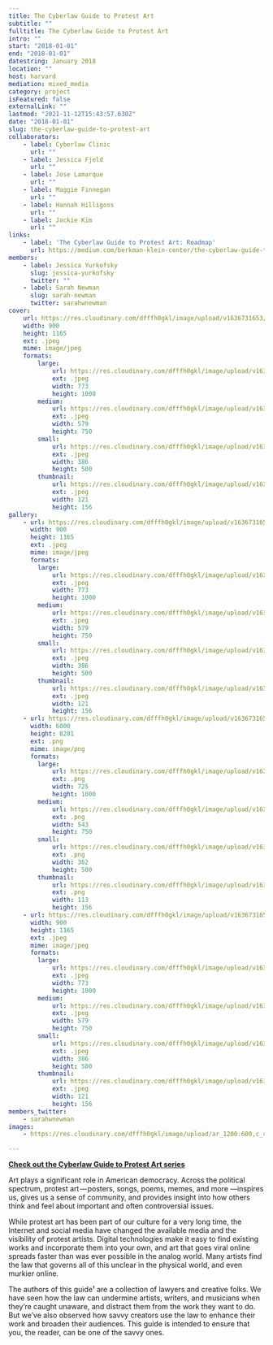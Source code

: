 ```yaml
---
title: The Cyberlaw Guide to Protest Art
subtitle: ""
fulltitle: The Cyberlaw Guide to Protest Art
intro: ""
start: "2018-01-01"
end: "2018-01-01"
datestring: January 2018
location: ""
host: harvard
mediation: mixed_media
category: project
isFeatured: false
externalLink: ""
lastmod: "2021-11-12T15:43:57.630Z"
date: "2018-01-01"
slug: the-cyberlaw-guide-to-protest-art
collaborators:
    - label: Cyberlaw Clinic
      url: ""
    - label: Jessica Fjeld
      url: ""
    - label: Jose Lamarque
      url: ""
    - label: Maggie Finnegan
      url: ""
    - label: Hannah Hilligoss
      url: ""
    - label: Jackie Kim
      url: ""
links:
    - label: 'The Cyberlaw Guide to Protest Art: Roadmap'
      url: https://medium.com/berkman-klein-center/the-cyberlaw-guide-to-protest-art-roadmap-c79b8ab4f61b
members:
    - label: Jessica Yurkofsky
      slug: jessica-yurkofsky
      twitter: ""
    - label: Sarah Newman
      slug: sarah-newman
      twitter: sarahwnewman
cover:
    url: https://res.cloudinary.com/dfffh0gkl/image/upload/v1636731653/cyberlaw1_48e656cb68.jpg
    width: 900
    height: 1165
    ext: .jpeg
    mime: image/jpeg
    formats:
        large:
            url: https://res.cloudinary.com/dfffh0gkl/image/upload/v1636731654/large_cyberlaw1_48e656cb68.jpg
            ext: .jpeg
            width: 773
            height: 1000
        medium:
            url: https://res.cloudinary.com/dfffh0gkl/image/upload/v1636731654/medium_cyberlaw1_48e656cb68.jpg
            ext: .jpeg
            width: 579
            height: 750
        small:
            url: https://res.cloudinary.com/dfffh0gkl/image/upload/v1636731655/small_cyberlaw1_48e656cb68.jpg
            ext: .jpeg
            width: 386
            height: 500
        thumbnail:
            url: https://res.cloudinary.com/dfffh0gkl/image/upload/v1636731653/thumbnail_cyberlaw1_48e656cb68.jpg
            ext: .jpeg
            width: 121
            height: 156
gallery:
    - url: https://res.cloudinary.com/dfffh0gkl/image/upload/v1636731653/cyberlaw1_48e656cb68.jpg
      width: 900
      height: 1165
      ext: .jpeg
      mime: image/jpeg
      formats:
        large:
            url: https://res.cloudinary.com/dfffh0gkl/image/upload/v1636731654/large_cyberlaw1_48e656cb68.jpg
            ext: .jpeg
            width: 773
            height: 1000
        medium:
            url: https://res.cloudinary.com/dfffh0gkl/image/upload/v1636731654/medium_cyberlaw1_48e656cb68.jpg
            ext: .jpeg
            width: 579
            height: 750
        small:
            url: https://res.cloudinary.com/dfffh0gkl/image/upload/v1636731655/small_cyberlaw1_48e656cb68.jpg
            ext: .jpeg
            width: 386
            height: 500
        thumbnail:
            url: https://res.cloudinary.com/dfffh0gkl/image/upload/v1636731653/thumbnail_cyberlaw1_48e656cb68.jpg
            ext: .jpeg
            width: 121
            height: 156
    - url: https://res.cloudinary.com/dfffh0gkl/image/upload/v1636731655/cyberlaw2_130ab7e144.png
      width: 6000
      height: 8281
      ext: .png
      mime: image/png
      formats:
        large:
            url: https://res.cloudinary.com/dfffh0gkl/image/upload/v1636731663/large_cyberlaw2_130ab7e144.png
            ext: .png
            width: 725
            height: 1000
        medium:
            url: https://res.cloudinary.com/dfffh0gkl/image/upload/v1636731664/medium_cyberlaw2_130ab7e144.png
            ext: .png
            width: 543
            height: 750
        small:
            url: https://res.cloudinary.com/dfffh0gkl/image/upload/v1636731664/small_cyberlaw2_130ab7e144.png
            ext: .png
            width: 362
            height: 500
        thumbnail:
            url: https://res.cloudinary.com/dfffh0gkl/image/upload/v1636731657/thumbnail_cyberlaw2_130ab7e144.png
            ext: .png
            width: 113
            height: 156
    - url: https://res.cloudinary.com/dfffh0gkl/image/upload/v1636731652/cyberlaw3_d3d8632aed.jpg
      width: 900
      height: 1165
      ext: .jpeg
      mime: image/jpeg
      formats:
        large:
            url: https://res.cloudinary.com/dfffh0gkl/image/upload/v1636731653/large_cyberlaw3_d3d8632aed.jpg
            ext: .jpeg
            width: 773
            height: 1000
        medium:
            url: https://res.cloudinary.com/dfffh0gkl/image/upload/v1636731653/medium_cyberlaw3_d3d8632aed.jpg
            ext: .jpeg
            width: 579
            height: 750
        small:
            url: https://res.cloudinary.com/dfffh0gkl/image/upload/v1636731654/small_cyberlaw3_d3d8632aed.jpg
            ext: .jpeg
            width: 386
            height: 500
        thumbnail:
            url: https://res.cloudinary.com/dfffh0gkl/image/upload/v1636731653/thumbnail_cyberlaw3_d3d8632aed.jpg
            ext: .jpeg
            width: 121
            height: 156
members_twitter:
    - sarahwnewman
images:
    - https://res.cloudinary.com/dfffh0gkl/image/upload/ar_1200:600,c_crop/c_limit,h_1200,w_600/v1636731653/cyberlaw1_48e656cb68.jpg

---
```

**[Check out the Cyberlaw Guide to Protest Art series](https://medium.com/berkman-klein-center/the-cyberlaw-guide-to-protest-art-roadmap-c79b8ab4f61b)**

Art plays a significant role in American democracy. Across the political spectrum, protest art — posters, songs, poems, memes, and more —inspires us, gives us a sense of community, and provides insight into how others think and feel about important and often controversial issues.

While protest art has been part of our culture for a very long time, the Internet and social media have changed the available media and the visibility of protest artists. Digital technologies make it easy to find existing works and incorporate them into your own, and art that goes viral online spreads faster than was ever possible in the analog world. Many artists find the law that governs all of this unclear in the physical world, and even murkier online.

The authors of this guide¹ are a collection of lawyers and creative folks. We have seen how the law can undermine artists, writers, and musicians when they’re caught unaware, and distract them from the work they want to do. But we’ve also observed how savvy creators use the law to enhance their work and broaden their audiences. This guide is intended to ensure that you, the reader, can be one of the savvy ones.